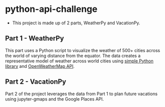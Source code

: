 # python-api-challenge
 
* This project is made up of 2 parts, WeatherPy and VacationPy.

 ## Part 1 - WeatherPy

This part uses a Python script to visualize the weather of 500+ cities across the world of varying distance from the equator. The data creates a representative model of weather across world cities using [simple Python library](https://pypi.python.org/pypi/citipy) and [OpenWeatherMap API](https://openweathermap.org/api).

## Part 2 - VacationPy

Part 2 of the project leverages the data from Part 1 to plan future vacations using jupyter-gmaps and the Google Places API.

